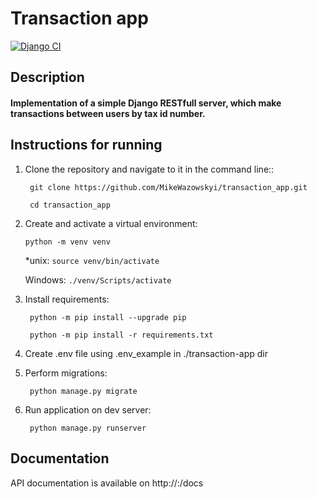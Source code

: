 # Transaction app
[![Django CI](https://github.com/MikeWazowskyi/transaction_app/actions/workflows/django.yml/badge.svg)](https://github.com/MikeWazowskyi/transaction_app/actions/workflows/django.yml)

## Description

#### Implementation of a simple Django RESTfull server, which make transactions between users by tax id number.

## Instructions for running

1. Clone the repository and navigate to it in the command line::

   ``` git clone https://github.com/MikeWazowskyi/transaction_app.git```

   ``` cd transaction_app```

2. Create and activate a virtual environment:

   ```python -m venv venv```

   *unix:
   ```source venv/bin/activate```

   Windows:
   ```./venv/Scripts/activate```

3. Install requirements:

   ``` python -m pip install --upgrade pip```

   ``` python -m pip install -r requirements.txt```

4. Create .env file using .env_example in ./transaction-app dir

5. Perform migrations:

   ``` python manage.py migrate```

6. Run application on dev server:

   ``` python manage.py runserver```

## Documentation

API documentation is available on  http://<host>:<port>/docs
